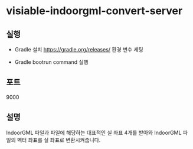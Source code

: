 # visiable-indoorgml-convert-server
 
## 실행

* Gradle 설치 https://gradle.org/releases/  환경 변수 세팅

* Gradle bootrun command 실행

## 포트

9000

## 설명

IndoorGML 파일과 파일에 해당하는 대표적인 실 좌표 4개를 받아와 IndoorGML 파일의 벡터 좌표를 실 좌표로 변환시켜줍니다.
